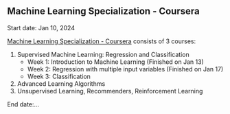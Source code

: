 ## Machine Learning Specialization - Coursera

Start date: Jan 10, 2024

[Machine Learning Specialization - Coursera](https://www.coursera.org/specializations/machine-learning-introduction) consists of 3 courses:
1. Supervised Machine Learning: Regression and Classification
   - Week 1: Introduction to Machine Learning (Finished on Jan 13)
   - Week 2: Regression with multiple input variables (Finished on Jan 17)
   - Week 3: Classification
2. Advanced Learning Algorithms
3. Unsupervised Learning, Recommenders, Reinforcement Learning

End date:...
